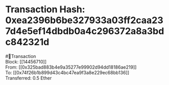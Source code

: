 
Transaction Hash: 0xea2396b6be327933a03ff2caa237d4e5ef14dbdb0a4c296372a8a3bdc842321d
====================================================================================
  
#💸Transaction  
Block: [[14456710]]  
From: [[0x325bad883b4e9a35277e99902d94dd18186ae219]]  
To: [[0x74f26b1b899d43c4bc47ea9f3a8e229ec68bb136]]  
Transferred: 0.5 Ether